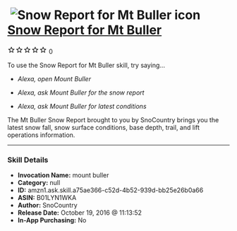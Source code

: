 # &nbsp;<img src="skill_icon" alt="Snow Report for Mt Buller icon" width="36"> [Snow Report for Mt Buller](http://alexa.amazon.com/#skills/amzn1.ask.skill.a75ae366-c52d-4b52-939d-bb25e26b0a66)
![0 stars](../../images/ic_star_border_black_18dp_1x.png)![0 stars](../../images/ic_star_border_black_18dp_1x.png)![0 stars](../../images/ic_star_border_black_18dp_1x.png)![0 stars](../../images/ic_star_border_black_18dp_1x.png)![0 stars](../../images/ic_star_border_black_18dp_1x.png) 0

To use the Snow Report for Mt Buller skill, try saying...

* *Alexa, open Mount Buller*

* *Alexa, ask Mount Buller for the snow report*

* *Alexa, ask Mount Buller for latest conditions*

The Mt Buller Snow Report brought to you by SnoCountry brings you the latest snow fall, snow surface conditions,  base depth, trail, and lift operations information.

***

### Skill Details

* **Invocation Name:** mount buller
* **Category:** null
* **ID:** amzn1.ask.skill.a75ae366-c52d-4b52-939d-bb25e26b0a66
* **ASIN:** B01LYN1WKA
* **Author:** SnoCountry
* **Release Date:** October 19, 2016 @ 11:13:52
* **In-App Purchasing:** No
